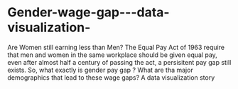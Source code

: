 # Gender-wage-gap---data-visualization-
Are Women still earning less than Men?
The Equal Pay Act of 1963 require that men and women in the same workplace should be given equal pay, even after almost half a century of passing the act, a persisitent pay gap still exists. So, what exactly is gender pay gap ? What are tha major demographics that lead to these wage gaps? A data visualization story
